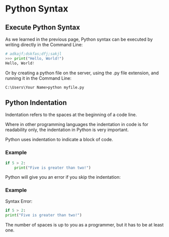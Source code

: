 # Python Syntax

## Execute Python Syntax
As we learned in the previous page, Python syntax can be executed by writing directly in the Command Line:
```python
# adkajf;dskfas;dfj;sakjl
>>> print("Hello, World!")
Hello, World!
```
Or by creating a python file on the server, using the .py file extension, and running it in the Command Line:
```
C:\Users\Your Name>python myfile.py
```

## Python Indentation
Indentation refers to the spaces at the beginning of a code line.

Where in other programming languages the indentation in code is for readability only, the indentation in Python is very important.

Python uses indentation to indicate a block of code.

### Example
```python
if 5 > 2:
    print("Five is greater than two!")
```
Python will give you an error if you skip the indentation:
### Example
Syntax Error:
```python
if 5 > 2:
print("Five is greater than two!")
```

The number of spaces is up to you as a programmer, but it has to be at least one.




